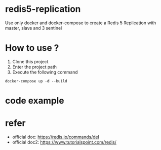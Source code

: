 # redis5-replication

Use only docker and docker-compose to create a Redis 5 Replication with master, slave and 3 sentinel

# How to use ?
1. Clone this project
2. Enter the project path
3. Execute the following command

  ```
  docker-compose up -d --build
  ```

# code example



# refer
- official doc: https://redis.io/commands/del
- official doc2: https://www.tutorialspoint.com/redis/
